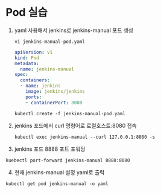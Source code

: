 # Pod 실습

1. yaml 사용해서 jenkins로 jenkins-manual 포드 생성
    
    `vi jenkins-manual-pod.yaml`
    
    ```yaml
    apiVersion: v1
    kind: Pod
    metadata:
      name: jenkins-manual
    spec:
      containers:
      - name: jenkins
        image: jenkins/jenkins
        ports:
        - containerPort: 8080
    ```
    
    `kubectl create -f jenkins-manual-pod.yaml`
    

1. jenkins 포드에서 curl 명령어로 로컬호스트:8080 접속
    
    `kubectl exec jenkins-manual --curl 127.0.0.1:8080 -s`
    

3. jenkins 포드 8888 포트 포워딩

`kuebectl port-forward jenkins-manual 8888:8080`

4. 현재 jenkins-manual 설정 yaml로 출력

`kubectl get pod jenkins-manual -o yaml`
